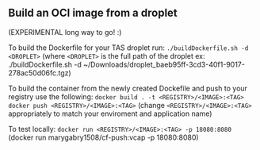 
## Build an OCI image from a droplet 
(EXPERIMENTAL long way to go! :)


To build the Dockerfile for your TAS droplet run:
`./buildDockerfile.sh -d <DROPLET>`
(where `<DROPLET>` is the full path of the droplet ex: ./buildDockerfile.sh -d ~/Downloads/droplet_baeb95ff-3cd3-40f1-9017-278ac50d06fc.tgz)

To build the container from the newly created Dockefile and push to your registry use the following:
`docker build . -t <REGISTRY>/<IMAGE>:<TAG>`
`docker push <REGISTRY>/<IMAGE>:<TAG>`
(change `<REGISTRY>/<IMAGE>:<TAG>` appropriately to match your enviroment and application name)

To test locally:
`docker run <REGISTRY>/<IMAGE>:<TAG> -p 18080:8080`
(docker run marygabry1508/cf-push:vcap -p 18080:8080)


